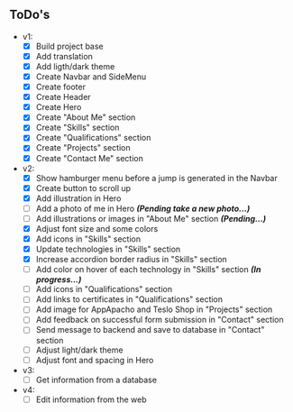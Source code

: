 ## ToDo's

- v1:
  - [x] Build project base
  - [x] Add translation
  - [x] Add ligth/dark theme
  - [x] Create Navbar and SideMenu
  - [x] Create footer
  - [x] Create Header
  - [x] Create Hero
  - [x] Create "About Me" section
  - [x] Create "Skills" section
  - [X] Create "Qualifications" section
  - [X] Create "Projects" section
  - [x] Create "Contact Me" section

- v2:
  - [x] Show hamburger menu before a jump is generated in the Navbar
  - [x] Create button to scroll up
  - [x] Add illustration in Hero
  - [ ] Add a photo of me in Hero **_(Pending take a new photo...)_**
  - [ ] Add illustrations or images in "About Me" section **_(Pending...)_**
  - [x] Adjust font size and some colors
  - [X] Add icons in "Skills" section
  - [x] Update technologies in "Skills" section
  - [x] Increase accordion border radius in "Skills" section
  - [ ] Add color on hover of each technology in "Skills" section **_(In progress...)_**
  - [ ] Add icons in "Qualifications" section
  - [ ] Add links to certificates in "Qualifications" section
  - [ ] Add image for AppApacho and Teslo Shop in "Projects" section
  - [ ] Add feedback on successful form submission in "Contact" section
  - [ ] Send message to backend and save to database in "Contact" section
  - [ ] Adjust light/dark theme
  - [ ] Adjust font and spacing in Hero

- v3:
  - [ ] Get information from a database

- v4:
  - [ ] Edit information from the web
